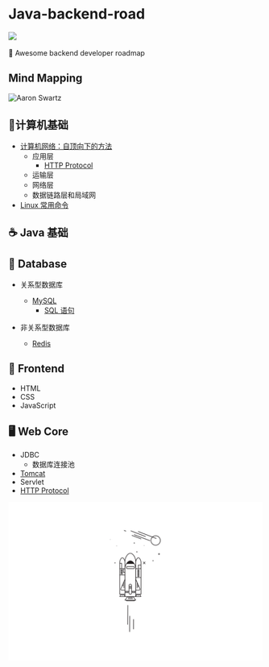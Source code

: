 # Java-backend-road


[![](https://img.shields.io/badge/Java-Notes-orange?style=flat-square)](https://github.com/ceezyyy/Java-study-notes)

:rocket: Awesome backend developer roadmap

## Mind Mapping

![Aaron Swartz](https://github.com/ceezyyy/Java-study-notes/blob/master/pics/BackendDeveloper.png)




## :key: ​计算机基础
- [计算机网络：自顶向下的方法]()
  - 应用层
    - [HTTP Protocol](https://github.com/ceezyyy/Backend-developer-roadmap/blob/master/Web/Core/Servlet/HTTP.md)
  - 运输层
  - 网络层
  - 数据链路层和局域网
- [Linux 常用命令](https://github.com/ceezyyy/Backend-developer-roadmap/blob/master/Fundamental/Linux/Linux.md)



## :coffee: Java 基础





## :floppy_disk: Database

- 关系型数据库
  - [MySQL](https://github.com/ceezyyy/Backend-road/blob/master/SQL/notes/sql.md)
    - [SQL 语句](https://github.com/ceezyyy/Backend-developer-roadmap/blob/master/SQL/practice/sqlbolt.md)

- 非关系型数据库
  - [Redis](https://github.com/ceezyyy/Backend-developer-roadmap/blob/master/DB/Redis/Notes/Redis.md)

## :movie_camera: Frontend

- HTML
- CSS
- JavaScript

  

## :desktop_computer: Web Core

- JDBC
  - 数据库连接池
- [Tomcat](https://github.com/ceezyyy/Backend-developer-roadmap/blob/master/Web/Core/Tomcat/Tomcat.md)
- Servlet
- [HTTP Protocol](https://github.com/ceezyyy/Backend-developer-roadmap/blob/master/Web/Core/Servlet/HTTP.md)























![](cover.png)









